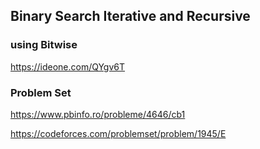 ## Binary Search Iterative and Recursive

### using Bitwise
https://ideone.com/QYgv6T

### Problem Set

https://www.pbinfo.ro/probleme/4646/cb1

https://codeforces.com/problemset/problem/1945/E
